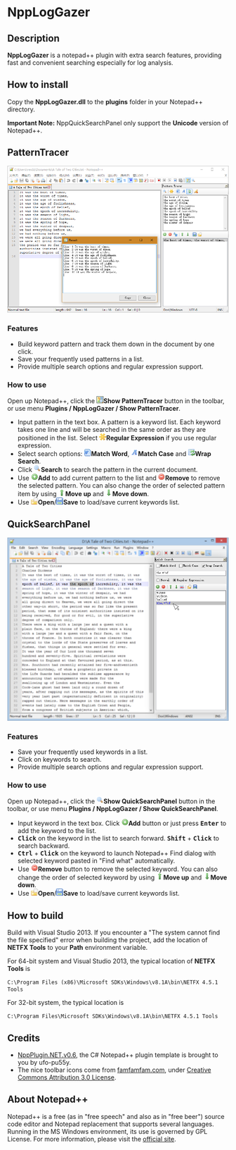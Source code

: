 # NppLogGazer

## Description

**NppLogGazer** is a notepad++ plugin with extra search features, providing fast and convenient searching especially for log analysis.


## How to install

Copy the **NppLogGazer.dll** to the **plugins** folder in your Notepad++ directory.

**Important Note:** NppQuickSearchPanel only support the **Unicode** version of Notepad++.


## PatternTracer

![screenshot][pattern_tracer_screenshot]

### Features

- Build keyword pattern and track them down in the document by one click.
- Save your frequently used patterns in a list.
- Provide multiple search options and regular expression support.

### How to use

Open up Notepad++, click the ![plugin_icon][pattern_tracer_icon]**Show PatternTracer** button in the toolbar, or use menu **Plugins / NppLogGazer / Show PatternTracer**.

- Input pattern in the text box. A pattern is a keyword list. Each keyword takes one line and will be searched in the same order as they are positioned in the list. Select ![reg_exp][reg_exp_icon]**Regular Expression** if you use regular expression.
- Select search options: ![match_word][match_word_icon]**Match Word**, ![match_case][match_case_icon]**Match Case** and ![wrap_search][wrap_search_icon]**Wrap Search**.
- Click ![search][search_icon]**Search** to search the pattern in the current document.
- Use ![add][add_icon]**Add** to add current pattern to the list and ![delete][delete_icon]**Remove** to remove the selected pattern. You can also change the order of selected pattern item by using ![move_up][move_up_icon]**Move up** and ![move_down][move_down_icon]**Move down**.
- Use ![open][open_icon]**Open**/![save][save_icon]**Save** to load/save current keywords list.


## QuickSearchPanel

![screenshot][quick_search_panel_screenshot]

### Features

- Save your frequently used keywords in a list.
- Click on keywords to search.
- Provide multiple search options and regular expression support.

### How to use
Open up Notepad++, click the ![pluginicon][quick_search_panel_icon]**Show QuickSearchPanel** button in the toolbar, or use menu **Plugins / NppLogGazer / Show QuickSearchPanel**.

- Input keyword in the text box. Click ![add][add_icon]**Add** button or just press <kbd>**Enter**</kbd> to add the keyword to the list.
- <kbd>**Click**</kbd> on the keyword in the list to search forward. <kbd>**Shift**</kbd> + <kbd>**Click**</kbd> to search backward.
- <kbd>**Ctrl**</kbd> + <kbd>**Click**</kbd> on the keyword to launch Notepad++ Find dialog with selected keyword pasted in "Find what" automatically.
- Use ![delete][delete_icon]**Remove** button to remove the selected keyword. You can also change the order of selected keyword by using ![move_up][move_up_icon]**Move up** and ![move_down][move_down_icon]**Move down**.
- Use ![open][open_icon]**Open**/![save][save_icon]**Save** to load/save current keywords list.


## How to build

Build with Visual Studio 2013. If you encounter a "The system cannot find the file specified" error when building the project, add the location of **NETFX Tools** to your **Path** environment variable.

For 64-bit system and Visual Studio 2013, the typical location of **NETFX Tools** is
```
C:\Program Files (x86)\Microsoft SDKs\Windows\v8.1A\bin\NETFX 4.5.1 Tools
```

For 32-bit system, the typical location is
```
C:\Program Files\Microsoft SDKs\Windows\v8.1A\bin\NETFX 4.5.1 Tools
```


## Credits

- [NppPlugin.NET.v0.6], the C# Notepad++ plugin template is brought to you by ufo-pu55y.
- The nice toolbar icons come from [famfamfam.com], under [Creative Commons Attribution 3.0 License].


## About Notepad++

Notepad++ is a free (as in "free speech" and also as in "free beer") source code editor and Notepad replacement that supports several languages. Running in the MS Windows environment, its use is governed by GPL License.
For more information, please visit the [official site].


[pattern_tracer_screenshot]: Images/pattern_tracer_screenshot.png
[quick_search_panel_screenshot]: Images/quick_search_panel_screenshot.png
[pattern_tracer_icon]: Images/Icons/pattern_tracer.png
[reg_exp_icon]: Images/Icons/reg_exp.png
[match_word_icon]: Images/Icons/match_word.png
[match_case_icon]: Images/Icons/match_case.png
[wrap_search_icon]: Images/Icons/wrap_search.png
[search_icon]: Images/Icons/search.png
[add_icon]: Images/Icons/add.png
[delete_icon]: Images/Icons/delete.png
[move_up_icon]: Images/Icons/move_up.png
[move_down_icon]: Images/Icons/move_down.png
[open_icon]: Images/Icons/open.png
[save_icon]: Images/Icons/save.png
[quick_search_panel_icon]: Images/Icons/quick_search_panel.png

[NppPlugin.NET.v0.6]: http://sourceforge.net/projects/sourcecookifier/files/other%20plugins/
[famfamfam.com]: http://www.famfamfam.com/
[Creative Commons Attribution 3.0 License]: http://creativecommons.org/licenses/by/3.0/
[official site]: https://notepad-plus-plus.org/
